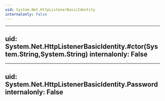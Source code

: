 ```yaml
---
uid: System.Net.HttpListenerBasicIdentity
internalonly: False
---
```


---
uid: System.Net.HttpListenerBasicIdentity.#ctor(System.String,System.String)
internalonly: False
---

---
uid: System.Net.HttpListenerBasicIdentity.Password
internalonly: False
---
